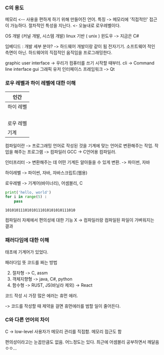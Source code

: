 ### C의 용도

메모리 <-- 사용을 편하게 하기 위해 만들어진 언어.
특징 -> 메모리에 '직접적인' 접근이 가능하다.
절차적인 특성을 지닌다. <- 오늘내로
로우레벨이다.

OS 개발 (커널 개발, 시스템 개발)
	linux 기반 ( unix )
	윈도우 -> 지금은 C#

임베디드 : 개발 세부 분야?
-> 하드웨어 개발이랑 같이 됨
전자기기. 소프트웨어 적인 측면이 아닌. 하드웨어의 직접적인 움직임을 프로그래밍한다.

graphic user interface -> 우리가 컴퓨터를 쓰기 시작할 때부터.
cli -> Command line interface
gui 그래픽 유저 인터페이스 
	프레임워크 -> Qt

### 로우 레벨과 하이 레벨에 대한 이해

| 인간    |
| ----- |
| 하이 레벨 |
|       |
|       |
|       |
|       |
| 로우 레벨 |
| 기계    |

컴파일이란 -> 프로그래밍 언어로 작성된 것을 기계에 맞는 언어로 변환해주는 작업.
작업을 해주는 프로그램 -> 컴파일러 GCC -> C언어용 컴파일러.

인터프리터 -> 변환해주는 데 어떤 기계든 알아들을 수 있게 변환.
-> 파이썬, 자바

하이레벨 -> 파이썬, 자바, 자바스크립트(웹용)

로우레벨 -> 기계어(바이너리), 어셈블리, C

```python
print('hello, world')
for i in range(5) :
	pass
```

```bin
10101011101010111010101010111010
```



컴파일러 자체에서 편의성에 대한 기능 X
-> 컴파일러랑 컴파일된 파일이 가벼워지는 결과

### 패러다임에 대한 이해

태초에 기계어가 있었다.

패러다임 뜻 코드를 짜는 방법

2. 절차형 -> C, assm
3. 객체지향형 -> java, C#, python
4. 함수형 -> RUST, JS(바닐라 제외) -> React

코드 작성 시 가장 많은 에러는 휴먼 에러.

-> 코드를 작성할 때 제약을 걸면 휴먼에러를 범할 일이 줄어든다.

### C와 다른 언어의 차이

C -> low-level
사용자가 메모리 관리를 직접함.
메모리 접근도 함

편의성이라고는 눈꼽만큼도 없음. 어느정도는 있다.
최근에 어셈블리 공부하면서 깨달음 ㅇㅇ...